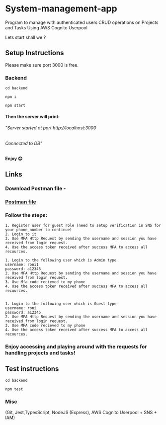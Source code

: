 # System-management-app
Program to manage with authenticated users CRUD operations on Projects and Tasks Using AWS Cognito Userpool


Lets start shall we ?

## Setup Instructions
Please make sure port 3000 is free.

### Backend
```
cd backend
``` 
```
npm i
``` 
```
npm start
``` 
#### Then the server will print:
###### "Server started at port http://localhost:3000
###### Connected to DB"

#### Enjoy 😊

## Links
### Download Postman file -
### [Postman file]()


### Follow the steps:

```
1. Register user for guest role (need to setup verification in SNS for your phone_number to continue)
2. Login to it
3. Use MFA Http Request by sending the username and session you have received from login request.
4. Use the access token received after success MFA to access all recources.
``` 
```
1. Login to the following user which is Admin type
username: roni1
password: a12345
2. Use MFA Http Request by sending the username and session you have received from login request.
3. Use Mfa code recieved to my phone
4. Use the access token received after success MFA to access all recources.
``` 
```

1. Login to the following user which is Guest type
username: roni
password: a12345
2. Use MFA Http Request by sending the username and session you have received from login request.
3. Use MFA code recieved to my phone
4. Use the access token received after success MFA to access all recources.

``` 
### Enjoy accessing and playing around with the requests for handling projects and tasks!


## Test instructions
```
cd backend
``` 
```
npm test
```


### Misc
(Git, Jest,TypesScript, NodeJS (Express), AWS Cognito Userpool + SNS + IAM)
